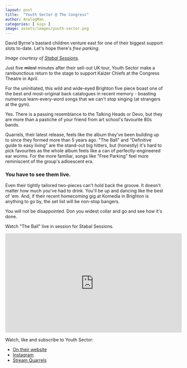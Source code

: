 ```yaml
---
layout: post
title:  "Youth Sector @ The Congress"
author: AnalogMan
categories: [ Gigs ]
image: assets/images/youth-sector.png
---
```

David Byrne's bastard children venture east for one of their biggest support slots to-date. Let's hope there's _free parking_.

_Image courtesy of [Stabal Sessions](1)._

Just five ~~miles!~~ minutes after their sell-out UK tour, Youth Sector make a rambunctious return to the stage to support Kaizer Chiefs at the Congress Theatre in April. 

For the uninitiated, this wild and wide-eyed Brighton five piece boast one of the best and most-original back catalogues in recent memory - boasting numerous learn-every-word songs that we can't stop singing (at strangers at the gym). 

Yes. There is a passing resemblance to the Talking Heads or Devo, but they are more than a pastiche of your friend from art school's favourite 80s bands. 

Quarrels, their latest release, feels like the album they've been building up to since they formed more than 5 years ago. "The Ball" and "Definitive guide to easy living" are the stand-out big hitters, but (honestly) it's hard to pick favourites as the whole album feels like a can of perfectly-engineered ear worms. For the more familiar, songs like "Free Parking" feel more reminiscent of the group's adloescent era. 

### You have to see them live. 
Even their tightly tailored two-pieces can't hold back the groove. It doesn't matter how much you've had to drink. You'll be up and dancing like the best of 'em. And, if their recent homecoming gig at Komedia in Brighton is anything to go by, the set list will be non-stop bangers. 

You will not be disappointed. Don you widest collar and go and see how it's done. 

Watch "The Ball" live in session for Stabal Sessions.

<iframe width="560" height="315" src="https://www.youtube.com/embed/GCDfYk1JKYY?si=fOjHfkSDxX-7ix0A" title="YouTube video player" frameborder="0" allow="accelerometer; autoplay; clipboard-write; encrypted-media; gyroscope; picture-in-picture; web-share" allowfullscreen></iframe>

Watch, like and subscribe to Youth Sector:
* [On their website](1)
* [Instagram](2)
* [Stream Quarrels](3)

[1]: https://www.youthsectorband.com/
[2]: https://www.instagram.com/youthsectorband/
[3]: https://music.youthsectorband.com/quarrels
